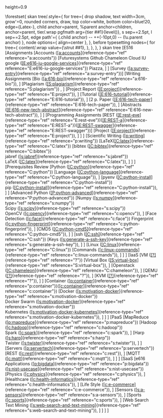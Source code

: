 height=0.9

\forestset{
  skan tree/.style={
    for tree={
      drop shadow,
      text width=3cm,
      grow'=0,
      rounded corners,
      draw,
      top color=white,
      bottom color=blue!20,
      edge={Latex-},
      child anchor=parent,
      %parent anchor=children,
      anchor=parent,
      tier/.wrap pgfmath arg={tier ##1}{level()},
      s sep+=2.5pt,
      l sep+=2.5pt,
      edge path'={
        (.child anchor) -- ++(-10pt,0) -- (!u.parent anchor)
      },
      node options={ align=center },
    },
    before typesetting nodes={
      for tree={
        content/.wrap value={\strut ##1},
      },
    },
  },
}
skan tree \[E516 \[Assignments \[Accounts
([\[a:accounts\]](#a:accounts){reference-type="ref"
reference="a:accounts"}) \[Futuresystems Github Chameleon Cloud IU
google
([\[E:e616-iu-google-services\]](#E:e616-iu-google-services){reference-type="ref"
reference="E:e616-iu-google-services"}) Piazza, \] \] \[Survey
([\[a:survey-entry\]](#a:survey-entry){reference-type="ref"
reference="a:survey-entry"})\] \[Writing Assignments \[Bio
([\[a:616-bio\]](#a:616-bio){reference-type="ref"
reference="a:616-bio"}), \] \[Plagiarism
([\[S:plagiarism\]](#S:plagiarism){reference-type="ref"
reference="S:plagiarism"}) , \] \[Project Report
([\[E:project\]](#E:project){reference-type="ref"
reference="E:project"}), \] \[Tutorial
([\[E:616-tutorial\]](#E:616-tutorial){reference-type="ref"
reference="E:616-tutorial"}), \] \[2 p. Paper
([\[E:616-tech-paper\]](#E:616-tech-paper){reference-type="ref"
reference="E:616-tech-paper"}), \] \[Abstracts
([\[E:616-new-tech-abstract\]](#E:616-new-tech-abstract){reference-type="ref"
reference="E:616-new-tech-abstract"}), \] \] \[Programming Assignments
\[REST ([\[E:rest-eve\]](#E:rest-eve){reference-type="ref"
reference="E:rest-eve"})([\[E:REST-a\]](#E:REST-a){reference-type="ref"
reference="E:REST-a"})([\[E:REST-swagger\]](#E:REST-swagger){reference-type="ref"
reference="E:REST-swagger"})\] \[Project
([\[E:project\]](#E:project){reference-type="ref"
reference="E:project"}), \] \] \] \[Scientific Writing
([\[p:writing\]](#p:writing){reference-type="ref"
reference="p:writing"})
\[LaTeX([\[C:latex\]](#C:latex){reference-type="ref"
reference="C:latex"}) \[bibtex
([\[C:bibtex\]](#C:bibtex){reference-type="ref" reference="C:bibtex"})\
jabref ([\[s:jabref\]](#s:jabref){reference-type="ref"
reference="s:jabref"})\
LaTeX ([\[C:latex\]](#C:latex){reference-type="ref"
reference="C:latex"}), \] \] \] \[Prerequisites Review \[Python
([\[C:python\]](#C:python){reference-type="ref" reference="C:python"})
\[Language
([\[C:python-language\]](#C:python-language){reference-type="ref"
reference="C:python-language"}), \] \[pyenv
([\[C:python-install\]](#C:python-install){reference-type="ref"
reference="C:python-install"})\
pip ([\[C:python-install\]](#C:python-install){reference-type="ref"
reference="C:python-install"}), \] \] \[Advanced Python
([\[P:python-advanced\]](#P:python-advanced){reference-type="ref"
reference="P:python-advanced"}) \[Numpy
([\[s:numpy\]](#s:numpy){reference-type="ref" reference="s:numpy"})\
Scipy ([\[s:scipy\]](#s:scipy){reference-type="ref"
reference="s:scipy"})\
OpenCV ([\[c:opencv\]](#c:opencv){reference-type="ref"
reference="c:opencv"}), \] \[Face Detection
([\[c:face\]](#c:face){reference-type="ref" reference="c:face"})
Fingerprint
([\[c:python-fingerprint\]](#c:python-fingerprint){reference-type="ref"
reference="c:python-fingerprint"}), \] \[CMD5
([\[C:python-cmd5\]](#C:python-cmd5){reference-type="ref"
reference="C:python-cmd5"}), \] \] \[ssh
([\[C:ssh\]](#C:ssh){reference-type="ref" reference="C:ssh"}) \[Keys
([\[s:generate-a-ssh-key\]](#s:generate-a-ssh-key){reference-type="ref"
reference="s:generate-a-ssh-key"}), \] \] \[Linux
([\[C:linux\]](#C:linux){reference-type="ref" reference="C:linux"})
\[Commands
([\[c:linux-commands\]](#c:linux-commands){reference-type="ref"
reference="c:linux-commands"}), \] \] \] \[IaaS \[VM
([\[?\]](#?){reference-type="ref" reference="?"}) \[Virtual Box
([\[S:virtual-box\]](#S:virtual-box){reference-type="ref"
reference="S:virtual-box"}), \] \[Openstack
([\[C:chameleon\]](#C:chameleon){reference-type="ref"
reference="C:chameleon"}), \] \[QEMU ([\[?\]](#?){reference-type="ref"
reference="?"}), \] \[KVM ([\[?\]](#?){reference-type="ref"
reference="?"}), \] \] \[Container
([\[p:container\]](#p:container){reference-type="ref"
reference="p:container"})([\[c:container\]](#c:container){reference-type="ref"
reference="c:container"}) \[Docker
([\[s:motivation-docker\]](#s:motivation-docker){reference-type="ref"
reference="s:motivation-docker"})\
Docker Swarm
([\[s:motivation-docker\]](#s:motivation-docker){reference-type="ref"
reference="s:motivation-docker"})\
Kubernetes
([\[s:motivation-docker-kubernetes\]](#s:motivation-docker-kubernetes){reference-type="ref"
reference="s:motivation-docker-kubernetes"}), \] \] \] \[PaaS
\[MapReduce ([\[p:mapreduce\]](#p:mapreduce){reference-type="ref"
reference="p:mapreduce"}) \[Hadoop
([\[c:hadoop\]](#c:hadoop){reference-type="ref" reference="c:hadoop"})\
Spark ([\[c:spark\]](#c:spark){reference-type="ref"
reference="c:spark"}), \] \[Harp
([\[s:harp\]](#s:harp){reference-type="ref" reference="s:harp"})\
Twister ([\[s:twister\]](#s:twister){reference-type="ref"
reference="s:twister"}), \] \] \[Servers
([\[p:servertech\]](#p:servertech){reference-type="ref"
reference="p:servertech"}) \[REST
([\[c:rest\]](#c:rest){reference-type="ref" reference="c:rest"}), \]
\[MQTT ([\[c:mqtt\]](#c:mqtt){reference-type="ref" reference="c:mqtt"}),
\] \] \] \[SaaS \[e616\
Applications ([\[p:bigdata\]](#p:bigdata){reference-type="ref"
reference="p:bigdata"})([\[s:nist-usecase\]](#s:nist-usecase){reference-type="ref"
reference="s:nist-usecase"}) \[Physics
([\[c:physics\]](#c:physics){reference-type="ref"
reference="c:physics"}), \] \[Healthcare
([\[c:health-informatics\]](#c:health-informatics){reference-type="ref"
reference="c:health-informatics"}), \] \[Life Style
([\[c:e-commerce\]](#c:e-commerce){reference-type="ref"
reference="c:e-commerce"}), \] \[Sensors
([\[s:a-sensors\]](#s:a-sensors){reference-type="ref"
reference="s:a-sensors"}), \] \[Sports
([\[c:sports\]](#c:sports){reference-type="ref" reference="c:sports"}),
\] \[Web Search\
Text Mining
([\[s:web-search-and-text-mining\]](#s:web-search-and-text-mining){reference-type="ref"
reference="s:web-search-and-text-mining"}), \] \] \] \]
